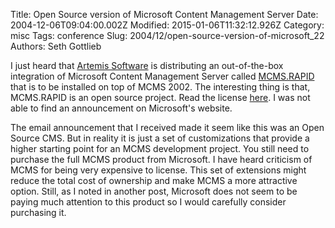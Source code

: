 Title: Open Source version of Microsoft Content Management Server
Date: 2004-12-06T09:04:00.002Z
Modified: 2015-01-06T11:32:12.926Z
Category: misc
Tags: conference
Slug: 2004/12/open-source-version-of-microsoft_22
Authors: Seth Gottlieb

I just heard that [Artemis Software](http://www.artemiscorp.com) is distributing an out-of-the-box integration of Microsoft Content Management Server called [MCMS.RAPID](http://www.mcmsrapid.com) that is to be installed on top of MCMS 2002. The interesting thing is that, MCMS.RAPID is an open source project. Read the license [here](http://www.mcmsrapid.com/legal.htm). I was not able to find an announcement on Microsoft's website.  
  

The email announcement that I received made it seem like this was an Open Source CMS. But in reality it is just a set of customizations that provide a higher starting point for an MCMS development project. You still need to purchase the full MCMS product from Microsoft. I have heard criticism of MCMS for being very expensive to license. This set of extensions might reduce the total cost of ownership and make MCMS a more attractive option. Still, as I noted in another post, Microsoft does not seem to be paying much attention to this product so I would carefully consider purchasing it.

  
  
  
  
  
